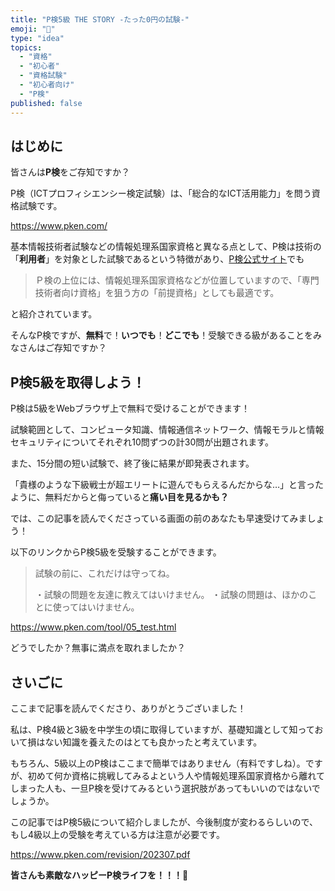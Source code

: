 ```yaml
---
title: "P検5級 THE STORY -たった0円の試験-"
emoji: "💸"
type: "idea"
topics:
  - "資格"
  - "初心者"
  - "資格試験"
  - "初心者向け"
  - "P検"
published: false
---
```


## はじめに

皆さんは**P検**をご存知ですか？

P検（ICTプロフィシエンシー検定試験）は、「総合的なICT活用能力」を問う資格試験です。

https://www.pken.com/

基本情報技術者試験などの情報処理系国家資格と異なる点として、P検は技術の「**利用者**」を対象とした試験であるという特徴があり、[P検公式サイト](https://www.pken.com/merit/justice.html)でも
> Ｐ検の上位には、情報処理系国家資格などが位置していますので、「専門技術者向け資格」を狙う方の「前提資格」としても最適です。

と紹介されています。

そんなP検ですが、**無料**で！**いつでも**！**どこでも**！受験できる級があることをみなさんはご存知ですか？

## P検5級を取得しよう！

P検は5級をWebブラウザ上で無料で受けることができます！

試験範囲として、コンピュータ知識、情報通信ネットワーク、情報モラルと情報セキュリティについてそれぞれ10問ずつの計30問が出題されます。

また、15分間の短い試験で、終了後に結果が即発表されます。

「貴様のような下級戦士が超エリートに遊んでもらえるんだからな…」と言ったように、無料だからと侮っていると**痛い目を見るかも？**

では、この記事を読んでくださっている画面の前のあなたも早速受けてみましょう！

以下のリンクからP検5級を受験することができます。

> 試験の前に、これだけは守ってね。
> 
> ・試験の問題を友達に教えてはいけません。
> ・試験の問題は、ほかのことに使ってはいけません。

https://www.pken.com/tool/05_test.html

どうでしたか？無事に満点を取れましたか？

## さいごに
ここまで記事を読んでくださり、ありがとうございました！

私は、P検4級と3級を中学生の頃に取得していますが、基礎知識として知っておいて損はない知識を養えたのはとても良かったと考えています。

もちろん、5級以上のP検はここまで簡単ではありません（有料ですしね）。ですが、初めて何か資格に挑戦してみるよという人や情報処理系国家資格から離れてしまった人も、一旦P検を受けてみるという選択肢があってもいいのではないでしょうか。

この記事ではP検5級について紹介しましたが、今後制度が変わるらしいので、もし4級以上の受験を考えている方は注意が必要です。

https://www.pken.com/revision/202307.pdf

**皆さんも素敵なハッピーP検ライフを！！！🌸**
